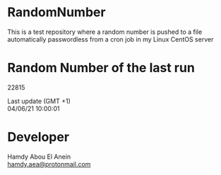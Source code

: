 # RandomNumber    
This is a test repository where a random number is pushed to a file automatically passwordless from a cron job in my Linux CentOS server    
# Random Number of the last run   
22815
      
Last update (GMT +1)    
04/06/21 10:00:01
# Developer    
Hamdy Abou El Anein   
hamdy.aea@protonmail.com
